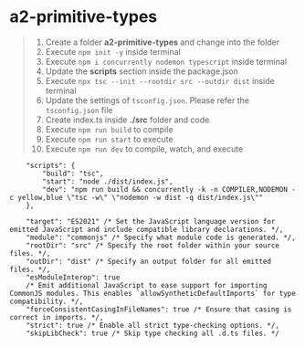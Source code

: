 # a2-primitive-types

> 1. Create a folder **a2-primitive-types** and change into the folder
> 1. Execute `npm init -y` inside terminal
> 1. Execute `npm i concurrently nodemon typescript` inside terminal
> 1. Update the **scripts** section inside the package.json
> 1. Execute `npx tsc --init --rootdir src --outdir dist` inside terminal
> 1. Update the settings of `tsconfig.json`. Please refer the `tsconfig.json` file
> 1. Create index.ts inside **./src** folder and code
> 1. Execute `npm run build` to compile
> 1. Execute `npm run start` to execute
> 1. Execute `npm run dev` to compile, watch, and execute

```
    "scripts": {
        "build": "tsc",
        "start": "node ./dist/index.js",
        "dev": "npm run build && concurrently -k -n COMPILER,NODEMON -c yellow,blue \"tsc -w\" \"nodemon -w dist -q dist/index.js\""
    },
```

```
    "target": "ES2021" /* Set the JavaScript language version for emitted JavaScript and include compatible library declarations. */,
    "module": "commonjs" /* Specify what module code is generated. */,
    "rootDir": "src" /* Specify the root folder within your source files. */,
    "outDir": "dist" /* Specify an output folder for all emitted files. */,
    "esModuleInterop": true
    /* Emit additional JavaScript to ease support for importing CommonJS modules. This enables `allowSyntheticDefaultImports` for type compatibility. */,
    "forceConsistentCasingInFileNames": true /* Ensure that casing is correct in imports. */,
    "strict": true /* Enable all strict type-checking options. */,
    "skipLibCheck": true /* Skip type checking all .d.ts files. */
```

